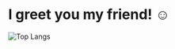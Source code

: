 # I greet you my friend! :relaxed:

![Top Langs](https://github-readme-stats.vercel.app/api/top-langs/?username=CheThePavle)
